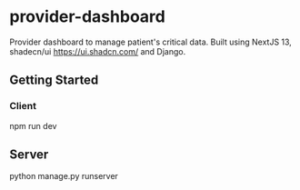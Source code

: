 # provider-dashboard
 Provider dashboard to manage patient's critical data. Built using NextJS 13, shadecn/ui https://ui.shadcn.com/ and Django. 

## Getting Started

### Client
npm run dev

## Server
python manage.py runserver